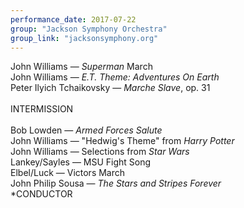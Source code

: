 ```yaml
---
performance_date: 2017-07-22
group: "Jackson Symphony Orchestra"
group_link: "jacksonsymphony.org"
---
```

John Williams — _Superman_ March<br/>
John Williams — _E.T. Theme: Adventures On Earth_<br/>
Peter Ilyich Tchaikovsky — _Marche Slave_, op. 31<br/>
<br/>
INTERMISSION<br/>
<br/>
Bob Lowden — _Armed Forces Salute_<br/>
John Williams — "Hedwig's Theme" from _Harry Potter_<br/>
John Williams — Selections from _Star Wars_<br/>
Lankey/Sayles — MSU Fight Song<br/>
Elbel/Luck — Victors March<br/>
John Philip Sousa — _The Stars and Stripes Forever_<br/>
*CONDUCTOR


